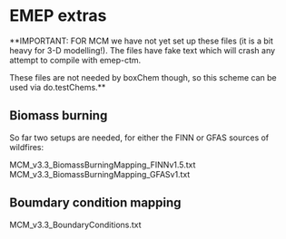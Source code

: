 EMEP extras
===========

**IMPORTANT: FOR MCM we have not yet set up these files (it is a bit heavy for 3-D modelling!).
The files have fake text which will crash any attempt to compile with emep-ctm. 

These files are not needed by boxChem though, so this scheme can be used via do.testChems.**

Biomass burning
---------------

So far two setups are needed, for either the FINN or GFAS sources of wildfires:

MCM_v3.3_BiomassBurningMapping_FINNv1.5.txt
MCM_v3.3_BiomassBurningMapping_GFASv1.txt


Boumdary condition mapping
--------------------------

MCM_v3.3_BoundaryConditions.txt
